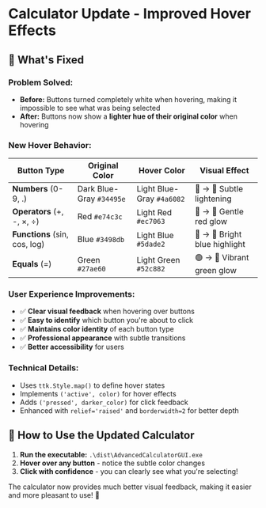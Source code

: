 # Calculator Update - Improved Hover Effects

## 🎨 What's Fixed

### **Problem Solved:**
- **Before:** Buttons turned completely white when hovering, making it impossible to see what was being selected
- **After:** Buttons now show a **lighter hue of their original color** when hovering

### **New Hover Behavior:**

| Button Type | Original Color | Hover Color | Visual Effect |
|-------------|---------------|-------------|---------------|
| **Numbers** (0-9, .) | Dark Blue-Gray `#34495e` | Light Blue-Gray `#4a6082` | 🔵 → 🔷 Subtle lightening |
| **Operators** (+, -, ×, ÷) | Red `#e74c3c` | Light Red `#ec7063` | 🔴 → 🔺 Gentle red glow |
| **Functions** (sin, cos, log) | Blue `#3498db` | Light Blue `#5dade2` | 🔵 → 💙 Bright blue highlight |
| **Equals** (=) | Green `#27ae60` | Light Green `#52c882` | 🟢 → 💚 Vibrant green glow |

### **User Experience Improvements:**
- ✅ **Clear visual feedback** when hovering over buttons
- ✅ **Easy to identify** which button you're about to click
- ✅ **Maintains color identity** of each button type
- ✅ **Professional appearance** with subtle transitions
- ✅ **Better accessibility** for users

### **Technical Details:**
- Uses `ttk.Style.map()` to define hover states
- Implements `('active', color)` for hover effects
- Adds `('pressed', darker_color)` for click feedback
- Enhanced with `relief='raised'` and `borderwidth=2` for better depth

## 🚀 How to Use the Updated Calculator

1. **Run the executable:** `.\dist\AdvancedCalculatorGUI.exe`
2. **Hover over any button** - notice the subtle color changes
3. **Click with confidence** - you can clearly see what you're selecting!

The calculator now provides much better visual feedback, making it easier and more pleasant to use! 🎯